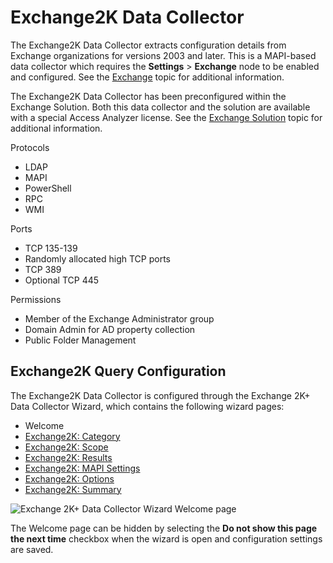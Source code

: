 # Exchange2K Data Collector

The Exchange2K Data Collector extracts configuration details from Exchange organizations for versions 2003 and later. This is a MAPI-based data collector which requires the __Settings__ > __Exchange__ node to be enabled and configured. See the [Exchange](/docs/accessanalyzer/enterpriseauditor/admin/settings/exchange.md) topic for additional information.

The Exchange2K Data Collector has been preconfigured within the Exchange Solution. Both this data collector and the solution are available with a special Access Analyzer license. See the [Exchange Solution](/docs/accessanalyzer/enterpriseauditor/solutions/exchange/overview.md) topic for additional information.

Protocols

- LDAP
- MAPI
- PowerShell
- RPC
- WMI

Ports

- TCP 135-139
- Randomly allocated high TCP ports
- TCP 389
- Optional TCP 445

Permissions

- Member of the Exchange Administrator group
- Domain Admin for AD property collection
- Public Folder Management

## Exchange2K Query Configuration

The Exchange2K Data Collector is configured through the Exchange 2K+ Data Collector Wizard, which contains the following wizard pages:

- Welcome
- [Exchange2K: Category](/docs/accessanalyzer/enterpriseauditor/admin/datacollector/exchange2k/category.md)
- [Exchange2K: Scope](/docs/accessanalyzer/enterpriseauditor/admin/datacollector/exchange2k/scope.md)
- [Exchange2K: Results](/docs/accessanalyzer/enterpriseauditor/admin/datacollector/exchange2k/results.md)
- [Exchange2K: MAPI Settings](/docs/accessanalyzer/enterpriseauditor/admin/datacollector/exchange2k/mapisettings.md)
- [Exchange2K: Options](/docs/accessanalyzer/enterpriseauditor/admin/datacollector/exchange2k/options.md)
- [Exchange2K: Summary](/docs/accessanalyzer/enterpriseauditor/admin/datacollector/exchange2k/summary.md)

![Exchange 2K+ Data Collector Wizard Welcome page](/img/product_docs/activitymonitor/activitymonitor/install/welcome.png)

The Welcome page can be hidden by selecting the __Do not show this page the next time__ checkbox when the wizard is open and configuration settings are saved.
